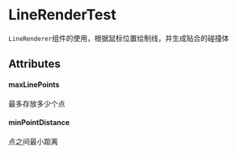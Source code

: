 # LineRenderTest

`LineRenderer`组件的使用，根据鼠标位置绘制线，并生成贴合的碰撞体

## Attributes

#### maxLinePoints

最多存放多少个点

#### minPointDistance

点之间最小距离
